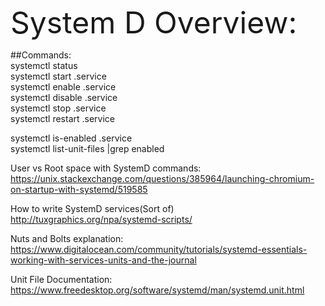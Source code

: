 <font size="20">System D Overview:<br></font>

##Commands:<br>
systemctl status<br>
systemctl start .service<br>
systemctl enable .service<br>
systemctl disable .service<br>
systemctl stop .service<br>
systemctl restart .service<br>

systemctl is-enabled .service<br>
systemctl list-unit-files |grep enabled<br>

User vs Root space with SystemD commands:<br>
https://unix.stackexchange.com/questions/385964/launching-chromium-on-startup-with-systemd/519585<br>

How to write SystemD services(Sort of)<br>
http://tuxgraphics.org/npa/systemd-scripts/<br>

Nuts and Bolts explanation:<br>
https://www.digitalocean.com/community/tutorials/systemd-essentials-working-with-services-units-and-the-journal<br>

Unit File Documentation:<br>
https://www.freedesktop.org/software/systemd/man/systemd.unit.html<br>

